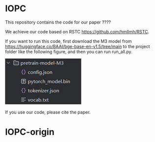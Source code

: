 # IOPC
This repository contains the code for our paper ????

We achieve our code based on RSTC https://github.com/hmllmh/RSTC.

If you want to run this code, first download the M3 model from https://huggingface.co/BAAI/bge-base-en-v1.5/tree/main to the project folder like the following figure, and then you can run run_all.py.

![alt text](image.png)

If you use our code, please cite the paper.
# IOPC-origin
